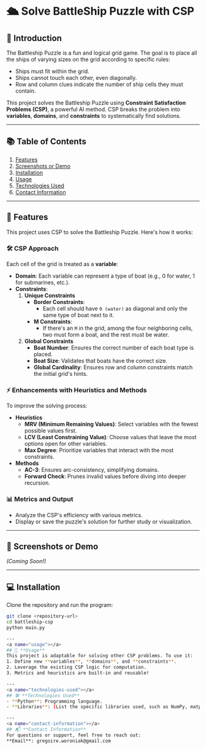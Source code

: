 # 🛳️ Solve BattleShip Puzzle with CSP  

## 📖 **Introduction**  
The Battleship Puzzle is a fun and logical grid game. The goal is to place all the ships of varying sizes on the grid according to specific rules:  
- Ships must fit within the grid.  
- Ships cannot touch each other, even diagonally.  
- Row and column clues indicate the number of ship cells they must contain.  

This project solves the Battleship Puzzle using **Constraint Satisfaction Problems (CSP)**, a powerful AI method. CSP breaks the problem into **variables**, **domains**, and **constraints** to systematically find solutions.  

---

## 📚 **Table of Contents**  
1. [Features](#features)  
2. [Screenshots or Demo](#screenshots-or-demo)  
3. [Installation](#installation)  
4. [Usage](#usage)  
5. [Technologies Used](#technologies-used)  
6. [Contact Information](#contact-information)  

---
<a name="features"></a>
## 🚀 **Features**  
This project uses CSP to solve the Battleship Puzzle. Here's how it works:  

### 🛠️ **CSP Approach**  
Each cell of the grid is treated as a **variable**:  
- **Domain**: Each variable can represent a type of boat (e.g., 0 for water, 1 for submarines, etc.).  
- **Constraints**:  
  1. **Unique Constraints**  
     - **Border Constraints**:  
       - Each cell should have `0 (water)` as diagonal and only the same type of boat next to it.  
     - **M Constraints**:  
       - If there's an `M` in the grid, among the four neighboring cells, two must form a boat, and the rest must be water.  
  2. **Global Constraints**  
     - **Boat Number**: Ensures the correct number of each boat type is placed.  
     - **Boat Size**: Validates that boats have the correct size.  
     - **Global Cardinality**: Ensures row and column constraints match the initial grid's hints.  

### ⚡ **Enhancements with Heuristics and Methods**  
To improve the solving process:  
- **Heuristics**  
  - **MRV (Minimum Remaining Values)**: Select variables with the fewest possible values first.  
  - **LCV (Least Constraining Value)**: Choose values that leave the most options open for other variables.  
  - **Max Degree**: Prioritize variables that interact with the most constraints.  
- **Methods**  
  - **AC-3**: Ensures arc-consistency, simplifying domains.  
  - **Forward Check**: Prunes invalid values before diving into deeper recursion.  

### 📊 **Metrics and Output**  
- Analyze the CSP's efficiency with various metrics.  
- Display or save the puzzle's solution for further study or visualization.  

---
<a name="screenshots-or-demo"></a>
## 📸 **Screenshots or Demo**  
_(Coming Soon!)_  

---
<a name="installation"></a>
## 💻 **Installation**  
Clone the repository and run the program:  
```bash  
git clone <repository-url>  
cd battleship-csp  
python main.py

---
<a name="usage"></a>
## 🔧 **Usage**  
This project is adaptable for solving other CSP problems. To use it:  
1. Define new **variables**, **domains**, and **constraints**.  
2. Leverage the existing CSP logic for computation.  
3. Metrics and heuristics are built-in and reusable!  

---
<a name="technologies-used"></a>
## 🛠️ **Technologies Used**  
- **Python**: Programming language.  
- **Libraries**: (List the specific libraries used, such as NumPy, matplotlib, etc.)  

---
<a name="contact-information"></a>
## 📬 **Contact Information**  
For questions or support, feel free to reach out:  
**Email**: gregoire.woroniak@gmail.com  
